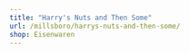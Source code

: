 ```yaml
---
title: "Harry's Nuts and Then Some"
url: /millsboro/harrys-nuts-and-then-some/
shop: Eisenwaren
---
```

